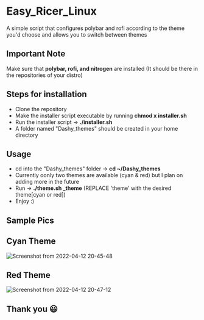 # Easy_Ricer_Linux
A simple script that configures polybar and rofi according to the theme you'd choose and allows you to switch between themes  
## Important Note
Make sure that **polybar, rofi, and nitrogen** are installed (It should be there in the repositories of your distro)
## Steps for installation
* Clone the repository
* Make the installer script executable by running **chmod x installer.sh**
* Run the installer script → **./installer.sh**
* A folder named "Dashy_themes" should be created in your home directory
## Usage
* cd into the "Dashy_themes" folder → **cd ~/Dashy_themes**
* Currently oonly two themes are available (cyan & red) but I plan on adding more in the future
* Run → **./theme.sh _theme** (REPLACE 'theme' with the desired theme[cyan or red]) 
* Enjoy :)

## Sample Pics
## Cyan Theme

![Screenshot from 2022-04-12 20-45-48](https://user-images.githubusercontent.com/98411318/162995789-aa3d40ba-f203-4fd5-b6d5-d9a621ba8171.png)




## Red Theme

![Screenshot from 2022-04-12 20-47-12](https://user-images.githubusercontent.com/98411318/162995935-d077b3e1-072b-4992-a73e-5c193ac6f369.png)

## Thank you 😃 
